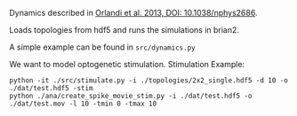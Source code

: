 Dynamics described in [Orlandi et al. 2013, DOI: 10.1038/nphys2686](https://dx.doi.org/10.1038/nphys2686).

Loads topologies from hdf5 and runs the simulations in brian2.

A simple example can be found in `src/dynamics.py`

We want to model optogenetic stimulation.
Stimulation Example:

```
python -it ./src/stimulate.py -i ./topologies/2x2_single.hdf5 -d 10 -o ./dat/test.hdf5 -stim
python ./ana/create_spike_movie_stim.py -i ./dat/test.hdf5 -o ./dat/test.mov -l 10 -tmin 0 -tmax 10
```


